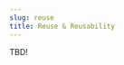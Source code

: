 ```yaml
---
slug: reuse
title: Reuse & Reusability
---
```


TBD!

<!--
Some useful links about organization within your code:

 - [Guido's Style Guide for Python Code](https://www.python.org/dev/peps/pep-0008/)
 - [Structuring Your Project](http://docs.python-guide.org/en/latest/writing/structure/)
 - [Why are spaces preferred over tabs as indentation?](http://www.reddit.com/r/learnpython/comments/34dpn4/why_are_spaces_preferred_over_tabs_as_indentation/)
 - [How can I implement classes in my code? (chess)](http://www.reddit.com/r/learnpython/comments/34eos6/how_can_i_implement_classes_in_my_code_chess/)

And finally, a long quote on [Function interface design](http://www.greenteapress.com/thinkpython/html/thinkpython005.html)

> 4.6  Interface design
>
> The next step is to write circle, which takes a radius, r, as a parameter. Here is a simple solution that uses polygon to draw a 50-sided polygon:
{% highlight python %}
def circle(t, r):
    circumference = 2 * math.pi * r
    n = 50
    length = circumference / n
    polygon(t, n, length)
{% endhighlight %}
> The first line computes the circumference of a circle with radius `r` using the formula *2πr*. Since we use `math.pi`, we have to `import math`. By convention, `import` statements are usually at the beginning of the script.
>
> `n` is the number of line segments in our approximation of a circle, so length is the length of each segment. Thus, polygon draws a 50-sides polygon that approximates a circle with radius `r`.
>
> One limitation of this solution is that `n` is a constant, which means that for very big circles, the line segments are too long, and for small circles, we waste time drawing very small segments. One solution would be to generalize the function by taking `n` as a parameter. This would give the user (whoever calls circle) more control, but the interface would be less clean.
>
> The interface of a function is a summary of how it is used: what are the parameters? What does the function do? And what is the return value? An interface is “clean” if it is “as simple as possible, but not simpler. (Einstein)”
>
> In this example, `r` belongs in the interface because it specifies the circle to be drawn. `n` is less appropriate because it pertains to the details of how the circle should be rendered.
>
> Rather than clutter up the interface, it is better to choose an appropriate value of n depending on circumference:
{% highlight python %}
def circle(t, r):
    circumference = 2 * math.pi * r
    n = int(circumference / 3) + 1
    length = circumference / n
    polygon(t, n, length)
{% endhighlight %}
> Now the number of segments is (approximately) `circumference/3`, so the length of each segment is (approximately) 3, which is small enough that the circles look good, but big enough to be efficient, and appropriate for any size circle.
-->